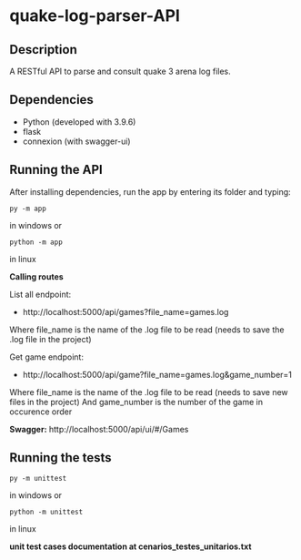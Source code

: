 # quake-log-parser-API

## Description
A RESTful API to parse and consult quake 3 arena log files.

## Dependencies
- Python (developed with 3.9.6)
- flask
- connexion (with swagger-ui)

## Running the API
After installing dependencies, run the app by entering its folder and typing:
```
py -m app
```
in windows or
```
python -m app
```
in linux

**Calling routes**

List all endpoint:
- http://localhost:5000/api/games?file_name=games.log
  
Where file_name is the name of the .log file to be read (needs to save the .log file in the project)


Get game endpoint:
- http://localhost:5000/api/game?file_name=games.log&game_number=1
  
Where file_name is the name of the .log file to be read (needs to save new files in the project)
And game_number is the number of the game in occurence order

**Swagger:** http://localhost:5000/api/ui/#/Games

## Running the tests
```
py -m unittest
```
in windows or
```
python -m unittest
```
in linux

**unit test cases documentation at cenarios_testes_unitarios.txt**
